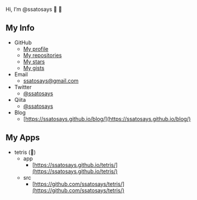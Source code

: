 Hi, I’m @ssatosays  :wave: :wave:

## My Info

+ GitHub
  - [My profile](https://github.com/ssatosays)
  - [My repositories](https://github.com/ssatosays?tab=repositories)
  - [My stars](https://github.com/ssatosays?tab=stars)
  - [My gists](https://gist.github.com/ssatosays)
+ Email
  - [ssatosays@gmail.com](mailto:ssatosays@gmail.com)
+ Twitter
  - [@ssatosays](https://twitter.com/ssatosays)
+ Qiita
  - [@ssatosays](https://qiita.com/ssatosays)
+ Blog
  - [https://ssatosays.github.io/blog/](https://ssatosays.github.io/blog/)

## My Apps

+ tetris (:construction_worker:)
  - app
    + [https://ssatosays.github.io/tetris/](https://ssatosays.github.io/tetris/)
  - src
    + [https://github.com/ssatosays/tetris/](https://github.com/ssatosays/tetris/)

